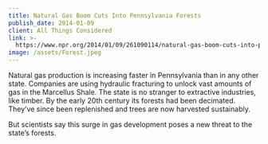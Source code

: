 ```yaml
---
title: Natural Gas Boom Cuts Into Pennsylvania Forests
publish_date: 2014-01-09
client: All Things Considered
link: >-
  https://www.npr.org/2014/01/09/261090114/natural-gas-boom-cuts-into-pennsylvanias-state-forests
image: /assets/Forest.jpeg
---
```


Natural gas production is increasing faster in Pennsylvania than in any other state. Companies are using hydraulic fracturing to unlock vast amounts of gas in the Marcellus Shale. The state is no stranger to extractive industries, like timber. By the early 20th century its forests had been decimated. They’ve since been replenished and trees are now harvested sustainably.

But scientists say this surge in gas development poses a new threat to the state’s forests.